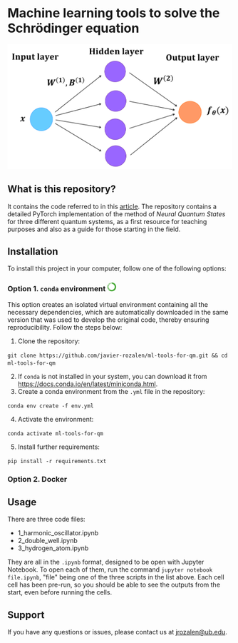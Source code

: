 # Machine learning tools to solve the Schrödinger equation
![plot](assets/simple_ann.png)

## What is this repository?
It contains the code referred to in this [article](https://arxiv.org/abs/2205.12795). The repository contains a detailed PyTorch implementation of the method of *Neural Quantum States* for three different quantum systems, as a first resource for teaching purposes and also as a guide for those starting in the field. 

## Installation
To install this project in your computer, follow one of the following options:

### Option 1. ```conda``` environment  <img src="assets/descarga.svg" alt="anaconda" width="20" height="20"/>
This option creates an isolated virtual environment containing all the necessary dependencies, which are automatically downloaded in the same version that was used to develop the original code, thereby ensuring reproducibility. Follow the steps below:

1. Clone the repository:

`git clone https://github.com/javier-rozalen/ml-tools-for-qm.git && cd ml-tools-for-qm`

2. If ```conda``` is not installed in your system, you can download it from https://docs.conda.io/en/latest/miniconda.html. 
3. Create a conda environment from the ```.yml``` file in the repository: 

`conda env create -f env.yml`

4. Activate the environment: 

`conda activate ml-tools-for-qm`

5. Install further requirements:

`pip install -r requirements.txt`

### Option 2. Docker 


## Usage
There are three code files: 
* 1_harmonic_oscillator.ipynb
* 2_double_well.ipynb
* 3_hydrogen_atom.ipynb

They are all in the `.ipynb` format, designed to be open with Jupyter Notebook. To open each of them, run the command `jupyter notebook file.ipynb`, "file" being one of the three scripts in the list above. Each cell cell has been pre-run, so you should be able to see the outputs from the start, even before running the cells.

## Support
If you have any questions or issues, please contact us at jrozalen@ub.edu.
